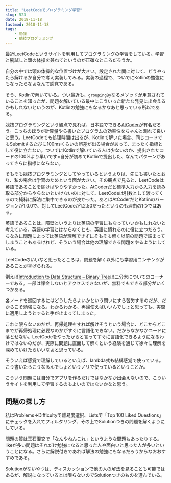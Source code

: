 ```yaml
---
title: "LeetCodeでプログラミング学習"
slug: 523
date: 2018-11-18
lastmod: 2018-11-18
tags:
    - 勉強
    - 競技プログラミング
---
```


最近LeetCodeというサイトを利用してプログラミングの学習をしている。学習と腕試しと頭の体操を兼ねてというのが正確なところだろうか。

自分の中では頭の体操的な位置づけが大きい。設定された問に対して、どうやったら解けるか自分で考え実装してみる。実装の過程で、ついでにKotlinの勉強にもなったらなぁなんて感覚である。

そう、Kotlinで解いている。つい最近も、`groupingBy`なるメソッドが用意されていることを知ったが、問題を解いている最中にこういった新たな発見に出会えるかもしれないというのが、Kotlinの勉強にもなるかなあと思っている所以である。

競技プログラミングという観点で見れば、日本語でできる<a href="https://atcoder.jp/">AtCoder</a>が有名だろう。こっちのほうが計算量やら書いたプログラムの効率性をちゃんと測れて良いと思う。LeetCodeでも処理時間は出るが、Kotlinで解いた場合、同じコードでもSubmitするたびに100msくらいの誤差が出る場合があって、まったく指標として役に立たない。ついでにKotlinで解いている人は少ないのか、提出されたコードの100%より早いです=自分が初めてKotlinで提出した、なんてパターンがあってさらに指標にならない。

そもそも競技プログラミングとしてやっているというよりは、先にも書いたとおり、私の場合は学習のためという面が大きい。その観点で見ると、LeetCodeは英語であることを除けばやりやすかった。AtCoderだと標準入力から入力を読み取る部分からやらないといけないのに対して、LeetCodeは引数として渡ってくるので純粋に解法に集中できるのが良かった。あとはAtCoderだとKotlinのバージョンが1.0.0で、対してLeetCodeが1.2.50だったというのも理由の1つではある。

英語であることは、障壁というよりは英語の学習にもなっていいかもしれないと考えている。英語の学習とはならなくとも、英語に慣れるのに役に立つだろう。ちなみに問題によっては英語が理解できずにそもそも解く以前の問題で詰まってしまうこともあるけれど、そういう場合は他の理解できる問題をやるようにしている。

LeetCodeのいいなと思ったところは、問題を解く以外にも学習用コンテンツがあることが挙げられる。

例えば<a href="https://leetcode.com/explore/learn/card/data-structure-tree/">Introduction to Data Structure &#8211; Binary Tree</a>は二分木についてのコーナーである。一部は課金しないとアクセスできないが、無料でもできる部分がいくつかある。

各ノードを巡回するにはどうしたらよいかという問いにすら苦労するのだが、だからこそ勉強になる。わかるわかる、再帰使えばいいんでしょと思っても、実際に適用しようとすると手が止まってしまった。

これに限らないのだが、再帰処理をすれば解けそうという場合に、どこからどこまでが再帰処理に必要なのかがすぐに言語化できない。だからなかなかコードに落とせない。LeetCodeをやったからと言ってすぐに言語化できるようになるわけではないのだが、実際に問題に直面して解くという経験を通じて徐々に理解を深めていけたらいいなぁと思っている。

そういえば感覚で理解しているといえば、lambda式も結構感覚で使っている。こう書いたらこうなるんでしょというノリで使っているということか。

こういう問題には自分でアプリを作るだけではなかなか出会えないので、こういうサイトを利用して学習するのもよいのではないかなと思う。


## 問題の探し方


私はProblems→Difficultyで難易度選択、Listsで「Top 100 Liked Questions」にチェックを入れてフィルタリング、その上でSolutionつきの問題を解くようにしている。

問題の質は玉石混交で「なんやねんこれ」というような問題もあったりする。likeが多い問題はそれだけ勉強になると思った人や面白いと思った人が多いということになる。さらに解説付きであれば解法の勉強にもなるだろうからなおおすすめである。

Solutionがないやつは、ディスカッションで他の人の解法を見ることも可能ではあるが、解説になっているとは限らないのでSolutionつきのものを選んでいる。


  